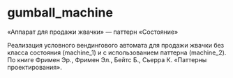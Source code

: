 # gumball_machine
«Аппарат для продажи жвачки» — паттерн «Состояние»

Реализация условного вендингового автомата для продажи жвачки без класса состояния (machine_1) и с использованием паттерна (machine_2). По книге Фримен Эр., Фримен Эл., Бейтс Б., Сьерра К. «Паттерны проектирования».  
